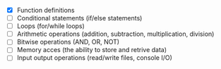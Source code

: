 - [x] Function definitions
- [ ] Conditional statements (if/else statements)
- [ ] Loops (for/while loops)
- [ ] Arithmetic operations (addition, subtraction, multiplication, division)
- [ ] Bitwise operations (AND, OR, NOT)
- [ ] Memory acces (the ability to store and retrive data)
- [ ] Input output operations (read/write files, console I/O)